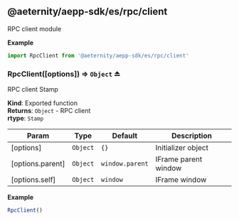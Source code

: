 <a id="module_@aeternity/aepp-sdk/es/rpc/client"></a>

## @aeternity/aepp-sdk/es/rpc/client
RPC client module

**Example**  
```js
import RpcClient from '@aeternity/aepp-sdk/es/rpc/client'
```
<a id="exp_module_@aeternity/aepp-sdk/es/rpc/client--RpcClient"></a>

### RpcClient([options]) ⇒ `Object` ⏏
RPC client Stamp

**Kind**: Exported function  
**Returns**: `Object` - RPC client  
**rtype**: `Stamp`

| Param | Type | Default | Description |
| --- | --- | --- | --- |
| [options] | `Object` | <code>{}</code> | Initializer object |
| [options.parent] | `Object` | <code>window.parent</code> | IFrame parent window |
| [options.self] | `Object` | <code>window</code> | IFrame window |

**Example**  
```js
RpcClient()
```
